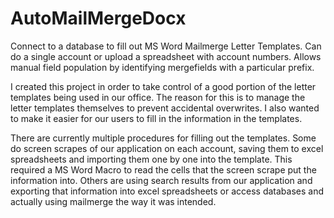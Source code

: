 # AutoMailMergeDocx
Connect to a database to fill out MS Word Mailmerge Letter Templates. Can do a single account or upload a spreadsheet with account numbers.
Allows manual field population by identifying mergefields with a particular prefix.

I created this project in order to take control of a good portion of the letter templates being used in our office.
The reason for this is to manage the letter templates themselves to prevent accidental overwrites.
I also wanted to make it easier for our users to fill in the information in the templates.

There are currently multiple procedures for filling out the templates. Some do screen scrapes of our application on each account, saving
them to excel spreadsheets and importing them one by one into the template. This required a MS Word Macro to read the cells that the
screen scrape put the information into. Others are using search results from our application and exporting that information into excel
spreadsheets or access databases and actually using mailmerge the way it was intended.


